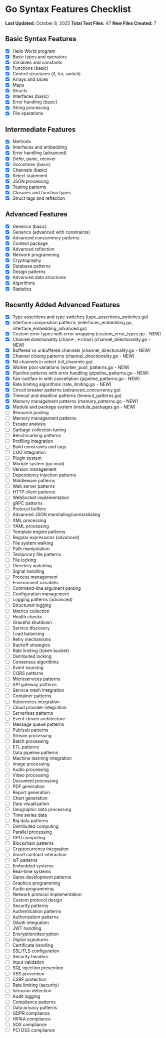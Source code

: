 # Go Syntax Features Checklist

**Last Updated:** October 8, 2025
**Total Test Files:** 47
**New Files Created:** 7

## Basic Syntax Features
- [x] Hello World program
- [x] Basic types and operators
- [x] Variables and constants
- [x] Functions (basic)
- [x] Control structures (if, for, switch)
- [x] Arrays and slices
- [x] Maps
- [x] Structs
- [x] Interfaces (basic)
- [x] Error handling (basic)
- [x] String processing
- [x] File operations

## Intermediate Features
- [x] Methods
- [x] Interfaces and embedding
- [x] Error handling (advanced)
- [x] Defer, panic, recover
- [x] Goroutines (basic)
- [x] Channels (basic)
- [x] Select statement
- [x] JSON processing
- [x] Testing patterns
- [x] Closures and function types
- [x] Struct tags and reflection

## Advanced Features
- [x] Generics (basic)
- [x] Generics (advanced with constraints)
- [x] Advanced concurrency patterns
- [x] Context package
- [x] Advanced reflection
- [x] Network programming
- [x] Cryptography
- [x] Database patterns
- [x] Design patterns
- [x] Advanced data structures
- [x] Algorithms
- [x] Statistics

## Recently Added Advanced Features
- [x] Type assertions and type switches (type_assertions_switches.go)
- [x] Interface composition patterns (interfaces_embedding.go, interface_embedding_advanced.go)
- [x] Custom error types with error wrapping (custom_error_types.go - NEW)
- [x] Channel directionality (chan<-, <-chan) (channel_directionality.go - NEW)
- [x] Buffered vs unbuffered channels (channel_directionality.go - NEW)
- [x] Channel closing patterns (channel_directionality.go - NEW)
- [x] Nil channels in select (nil_channels.go)
- [x] Worker pool variations (worker_pool_patterns.go - NEW)
- [x] Pipeline patterns with error handling (pipeline_patterns.go - NEW)
- [x] Fan-out/fan-in with cancellation (pipeline_patterns.go - NEW)
- [x] Rate limiting algorithms (rate_limiting.go - NEW)
- [x] Circuit breaker patterns (advanced_concurrency.go)
- [x] Timeout and deadline patterns (timeout_patterns.go)
- [x] Memory management patterns (memory_patterns.go - NEW)
- [x] Module and package system (module_packages.go - NEW)
- [ ] Resource pooling
- [ ] Memory management patterns
- [ ] Escape analysis
- [ ] Garbage collection tuning
- [ ] Benchmarking patterns
- [ ] Profiling integration
- [ ] Build constraints and tags
- [ ] CGO integration
- [ ] Plugin system
- [ ] Module system (go.mod)
- [ ] Version management
- [ ] Dependency injection patterns
- [ ] Middleware patterns
- [ ] Web server patterns
- [ ] HTTP client patterns
- [ ] WebSocket implementation
- [ ] gRPC patterns
- [ ] Protocol buffers
- [ ] Advanced JSON marshaling/unmarshaling
- [ ] XML processing
- [ ] YAML processing
- [ ] Template engine patterns
- [ ] Regular expressions (advanced)
- [ ] File system walking
- [ ] Path manipulation
- [ ] Temporary file patterns
- [ ] File locking
- [ ] Directory watching
- [ ] Signal handling
- [ ] Process management
- [ ] Environment variables
- [ ] Command-line argument parsing
- [ ] Configuration management
- [ ] Logging patterns (advanced)
- [ ] Structured logging
- [ ] Metrics collection
- [ ] Health checks
- [ ] Graceful shutdown
- [ ] Service discovery
- [ ] Load balancing
- [ ] Retry mechanisms
- [ ] Backoff strategies
- [ ] Rate limiting (token bucket)
- [ ] Distributed locking
- [ ] Consensus algorithms
- [ ] Event sourcing
- [ ] CQRS patterns
- [ ] Microservices patterns
- [ ] API gateway patterns
- [ ] Service mesh integration
- [ ] Container patterns
- [ ] Kubernetes integration
- [ ] Cloud provider integration
- [ ] Serverless patterns
- [ ] Event-driven architecture
- [ ] Message queue patterns
- [ ] Pub/sub patterns
- [ ] Stream processing
- [ ] Batch processing
- [ ] ETL patterns
- [ ] Data pipeline patterns
- [ ] Machine learning integration
- [ ] Image processing
- [ ] Audio processing
- [ ] Video processing
- [ ] Document processing
- [ ] PDF generation
- [ ] Report generation
- [ ] Chart generation
- [ ] Data visualization
- [ ] Geographic data processing
- [ ] Time series data
- [ ] Big data patterns
- [ ] Distributed computing
- [ ] Parallel processing
- [ ] GPU computing
- [ ] Blockchain patterns
- [ ] Cryptocurrency integration
- [ ] Smart contract interaction
- [ ] IoT patterns
- [ ] Embedded systems
- [ ] Real-time systems
- [ ] Game development patterns
- [ ] Graphics programming
- [ ] Audio programming
- [ ] Network protocol implementation
- [ ] Custom protocol design
- [ ] Security patterns
- [ ] Authentication patterns
- [ ] Authorization patterns
- [ ] OAuth integration
- [ ] JWT handling
- [ ] Encryption/decryption
- [ ] Digital signatures
- [ ] Certificate handling
- [ ] SSL/TLS configuration
- [ ] Security headers
- [ ] Input validation
- [ ] SQL injection prevention
- [ ] XSS prevention
- [ ] CSRF protection
- [ ] Rate limiting (security)
- [ ] Intrusion detection
- [ ] Audit logging
- [ ] Compliance patterns
- [ ] Data privacy patterns
- [ ] GDPR compliance
- [ ] HIPAA compliance
- [ ] SOX compliance
- [ ] PCI DSS compliance